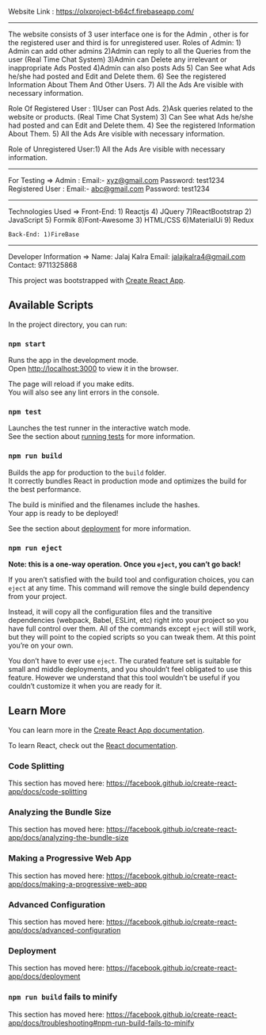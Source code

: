 Website Link : https://olxproject-b64cf.firebaseapp.com/

**********************************************************************************************
The website consists of 3 user interface one is for the Admin , other is for the registered  user and third is for unregistered user.
               Roles of Admin:  1) Admin can add other admins
		                 2)Admin can reply to all the Queries from the user (Real Time Chat System)
		                 3)Admin can Delete any irrelevant or inappropriate Ads Posted
		                 4)Admin can also posts Ads
                 5) Can See what Ads he/she had posted and Edit and Delete them.
                 6) See the registered Information About Them And Other Users.
                 7) All the Ads Are visible with necessary information.

Role Of Registered User :  1)User can Post Ads.
			   2)Ask queries related to the website or products. (Real Time Chat System)
			   3) Can See what Ads he/she had posted and can Edit and Delete them.
			   4) See the registered Information About Them.
   5) All the Ads Are visible with necessary information.
 
Role of Unregistered User:1) All the Ads Are visible with necessary information.

 *************************************************************************************************

For Testing => Admin : Email:- xyz@gmail.com  Password: test1234 
          Registered User : Email:- abc@gmail.com  Password: test1234
	
*************************************************************************************************
Technologies Used => 
	Front-End: 1) Reactjs		4) JQuery 	    7)ReactBootstrap
             2) JavaScript	5) Formik  	  8)Font-Awesome
		         3) HTML/CSS		6)MaterialUi  9) Redux

	Back-End: 1)FireBase

**************************************************************************************************

Developer Information =>  Name: Jalaj Kalra
			     Email: jalajkalra4@gmail.com
			     Contact: 9711325868



This project was bootstrapped with [Create React App](https://github.com/facebook/create-react-app).

## Available Scripts

In the project directory, you can run:

### `npm start`

Runs the app in the development mode.<br />
Open [http://localhost:3000](http://localhost:3000) to view it in the browser.

The page will reload if you make edits.<br />
You will also see any lint errors in the console.

### `npm test`

Launches the test runner in the interactive watch mode.<br />
See the section about [running tests](https://facebook.github.io/create-react-app/docs/running-tests) for more information.

### `npm run build`

Builds the app for production to the `build` folder.<br />
It correctly bundles React in production mode and optimizes the build for the best performance.

The build is minified and the filenames include the hashes.<br />
Your app is ready to be deployed!

See the section about [deployment](https://facebook.github.io/create-react-app/docs/deployment) for more information.

### `npm run eject`

**Note: this is a one-way operation. Once you `eject`, you can’t go back!**

If you aren’t satisfied with the build tool and configuration choices, you can `eject` at any time. This command will remove the single build dependency from your project.

Instead, it will copy all the configuration files and the transitive dependencies (webpack, Babel, ESLint, etc) right into your project so you have full control over them. All of the commands except `eject` will still work, but they will point to the copied scripts so you can tweak them. At this point you’re on your own.

You don’t have to ever use `eject`. The curated feature set is suitable for small and middle deployments, and you shouldn’t feel obligated to use this feature. However we understand that this tool wouldn’t be useful if you couldn’t customize it when you are ready for it.

## Learn More

You can learn more in the [Create React App documentation](https://facebook.github.io/create-react-app/docs/getting-started).

To learn React, check out the [React documentation](https://reactjs.org/).

### Code Splitting

This section has moved here: https://facebook.github.io/create-react-app/docs/code-splitting

### Analyzing the Bundle Size

This section has moved here: https://facebook.github.io/create-react-app/docs/analyzing-the-bundle-size

### Making a Progressive Web App

This section has moved here: https://facebook.github.io/create-react-app/docs/making-a-progressive-web-app

### Advanced Configuration

This section has moved here: https://facebook.github.io/create-react-app/docs/advanced-configuration

### Deployment

This section has moved here: https://facebook.github.io/create-react-app/docs/deployment

### `npm run build` fails to minify

This section has moved here: https://facebook.github.io/create-react-app/docs/troubleshooting#npm-run-build-fails-to-minify
